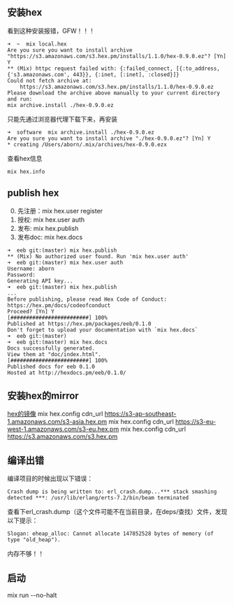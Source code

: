 
## 安装hex
看到这种安装报错，GFW！！！

```shell
➜  ~  mix local.hex
Are you sure you want to install archive "https://s3.amazonaws.com/s3.hex.pm/installs/1.1.0/hex-0.9.0.ez"? [Yn] Y
** (Mix) httpc request failed with: {:failed_connect, [{:to_address, {'s3.amazonaws.com', 443}}, {:inet, [:inet], :closed}]}
Could not fetch archive at:
    https://s3.amazonaws.com/s3.hex.pm/installs/1.1.0/hex-0.9.0.ez
Please download the archive above manually to your current directory and run:
mix archive.install ./hex-0.9.0.ez
```

只能先通过浏览器代理下载下来，再安装

```shell
➜  software  mix archive.install ./hex-0.9.0.ez
Are you sure you want to install archive "./hex-0.9.0.ez"? [Yn] Y
* creating /Users/aborn/.mix/archives/hex-0.9.0.ezx
```

查看hex信息
```
mix hex.info
```

## publish hex
0. 先注册：mix hex.user register
1. 授权: mix hex.user auth
2. 发布: mix hex.publish
3. 发布doc: mix hex.docs

```shell
➜  eeb git:(master) mix hex.publish
** (Mix) No authorized user found. Run 'mix hex.user auth'
➜  eeb git:(master) mix hex.user auth
Username: aborn
Password:
Generating API key...
➜  eeb git:(master) mix hex.publish
...
Before publishing, please read Hex Code of Conduct: https://hex.pm/docs/codeofconduct
Proceed? [Yn] Y
[#########################] 100%
Published at https://hex.pm/packages/eeb/0.1.0
Don't forget to upload your documentation with `mix hex.docs`
➜  eeb git:(master)
➜  eeb git:(master) mix hex.docs
Docs successfully generated.
View them at "doc/index.html".
[#########################] 100%
Published docs for eeb 0.1.0
Hosted at http://hexdocs.pm/eeb/0.1.0/
```

## 安装hex的mirror
[hex的镜像](https://hex.pm/docs/mirrors)
mix hex.config cdn_url https://s3-ap-southeast-1.amazonaws.com/s3-asia.hex.pm
mix hex.config cdn_url https://s3-eu-west-1.amazonaws.com/s3-eu.hex.pm
mix hex.config cdn_url https://s3.amazonaws.com/s3.hex.pm

## 编译出错
编译项目的时候出现以下错误：
```
Crash dump is being written to: erl_crash.dump...*** stack smashing detected ***: /usr/lib/erlang/erts-7.2/bin/beam terminated
```
查看下erl_crash.dump（这个文件可能不在当前目录，在deps/查找）文件，发现以下提示：
```
Slogan: eheap_alloc: Cannot allocate 147852528 bytes of memory (of type "old_heap").
```
内存不够！！

## 启动
mix run --no-halt
